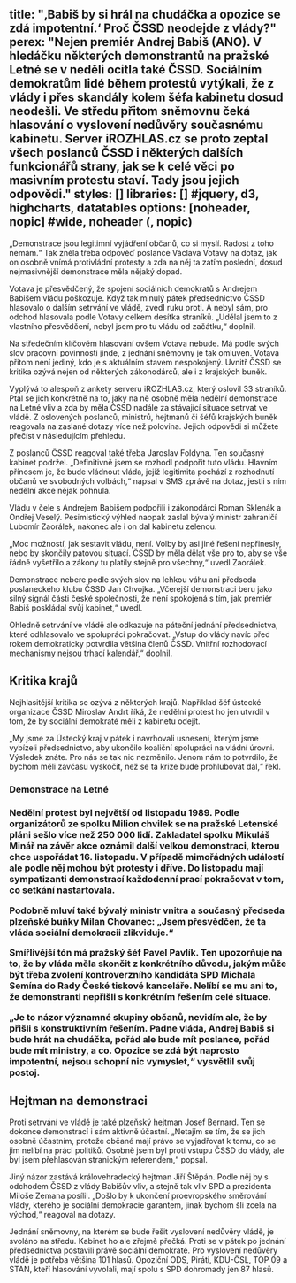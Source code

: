 title: "‚Babiš by si hrál na chudáčka a opozice se zdá impotentní.‘ Proč ČSSD neodejde z vlády?"
perex: "Nejen premiér Andrej Babiš (ANO). V hledáčku některých demonstrantů na pražské Letné se v neděli ocitla také ČSSD. Sociálním demokratům lidé během protestů vytýkali, že z vlády i přes skandály kolem šéfa kabinetu dosud neodešli. Ve středu přitom sněmovnu čeká hlasování o vyslovení nedůvěry současnému kabinetu. Server iROZHLAS.cz se proto zeptal všech poslanců ČSSD i některých dalších funkcionářů strany, jak se k celé věci po masivním protestu staví. Tady jsou jejich odpovědi."
styles: []
libraries: [] #jquery, d3, highcharts, datatables
options: [noheader, nopic] #wide, noheader (, nopic)
---
„Demonstrace jsou legitimní vyjádření občanů, co si myslí. Radost z toho nemám.“ Tak zněla třeba odpověď poslance Václava Votavy na dotaz, jak on osobně vnímá protivládní protesty a zda na něj ta zatím poslední, dosud nejmasivnější demonstrace měla nějaký dopad.

Votava je přesvědčený, že spojení sociálních demokratů s Andrejem Babišem vládu poškozuje. Když tak minulý pátek předsednictvo ČSSD hlasovalo o dalším setrvání ve vládě, zvedl ruku proti. A nebyl sám, pro odchod hlasovala podle Votavy celkem desítka straníků. „Udělal jsem to z vlastního přesvědčení, nebyl jsem pro tu vládu od začátku,“ doplnil.

Na středečním klíčovém hlasování ovšem Votava nebude. Má podle svých slov pracovní povinnosti jinde, z jednání sněmovny je tak omluven. Votava přitom není jediný, kdo je s aktuálním stavem nespokojený. Uvnitř ČSSD se kritika ozývá nejen od některých zákonodárců, ale i z krajských buněk.

Vyplývá to alespoň z ankety serveru iROZHLAS.cz, který oslovil 33 straníků. Ptal se jich konkrétně na to, jaký na ně osobně měla nedělní demonstrace na Letné vliv a zda by měla ČSSD nadále za stávající situace setrvat ve vládě. Z oslovených poslanců, ministrů, hejtmanů či šéfů krajských buněk reagovala na zaslané dotazy více než polovina. Jejich odpovědi si můžete přečíst v následujícím přehledu.

<wide>
  <div id="anketa-wrapper"></div>
</wide>

Z poslanců ČSSD reagoval také třeba Jaroslav Foldyna. Ten současný kabinet podržel. „Definitivně jsem se rozhodl podpořit tuto vládu. Hlavním přínosem je, že bude vládnout vláda, jejíž legitimita pochází z rozhodnutí občanů ve svobodných volbách,“ napsal v SMS zprávě na dotaz, jestli s ním nedělní akce nějak pohnula.

Vládu v čele s Andrejem Babišem podpořili i zákonodárci Roman Sklenák a Ondřej Veselý. Pesimistický výhled naopak zaslal bývalý ministr zahraničí Lubomír Zaorálek, nakonec ale i on dal kabinetu zelenou.

„Moc možností, jak sestavit vládu, není. Volby by asi jiné řešení nepřinesly, nebo by skončily patovou situací. ČSSD by měla dělat vše pro to, aby se vše řádně vyšetřilo a zákony tu platily stejně pro všechny,“ uvedl Zaorálek.

Demonstrace nebere podle svých slov na lehkou váhu ani předseda poslaneckého klubu ČSSD Jan Chvojka. „Včerejší demonstraci beru jako silný signál části české společnosti, že není spokojená s tím, jak premiér Babiš poskládal svůj kabinet,“ uvedl.

Ohledně setrvání ve vládě ale odkazuje na páteční jednání předsednictva, které odhlasovalo ve spolupráci pokračovat. „Vstup do vlády navíc před rokem demokraticky potvrdila většina členů ČSSD. Vnitřní rozhodovací mechanismy nejsou trhací kalendář,“ doplnil.

<h2>Kritika krajů</h2>

Nejhlasitější kritika se ozývá z některých krajů. Například šéf ústecké organizace ČSSD Miroslav Andrt říká, že nedělní protest ho jen utvrdil v tom, že by sociální demokraté měli z kabinetu odejít.

„My jsme za Ústecký kraj v pátek i navrhovali usnesení, kterým jsme vybízeli předsednictvo, aby ukončilo koaliční spolupráci na vládní úrovni. Výsledek znáte. Pro nás se tak nic nezměnilo. Jenom nám to potvrdilo, že bychom měli zavčasu vyskočit, než se ta krize bude prohlubovat dál,“ řekl.

<left>
<h3>Demonstrace na Letné<h3>
Nedělní protest byl největší od listopadu 1989. Podle organizátorů ze spolku Milion chvilek se na pražské Letenské pláni sešlo více než 250 000 lidí. Zakladatel spolku Mikuláš Minář na závěr akce oznámil další velkou demonstraci, kterou chce uspořádat 16. listopadu. V případě mimořádných událostí ale podle něj mohou být protesty i dříve. Do listopadu mají sympatizanti demonstrací každodenní prací pokračovat v tom, co setkání nastartovala.
</left>

Podobně mluví také bývalý ministr vnitra a současný předseda plzeňské buňky Milan Chovanec: „Jsem přesvědčen, že ta vláda sociální demokracii zlikviduje.“

Smířlivější tón má pražský šéf Pavel Pavlík. Ten upozorňuje na to, že by vláda měla skončit z konkrétního důvodu, jakým může být třeba zvolení kontroverzního kandidáta SPD Michala Semína do Rady České tiskové kanceláře. Nelíbí se mu ani to, že demonstranti nepřišli s konkrétním řešením celé situace.

„Je to názor významné skupiny občanů, nevidím ale, že by přišli s konstruktivním řešením. Padne vláda, Andrej Babiš si bude hrát na chudáčka, pořád ale bude mít poslance, pořád bude mít ministry, a co. Opozice se zdá být naprosto impotentní, nejsou schopní nic vymyslet,“ vysvětlil svůj postoj.

<h2>Hejtman na demonstraci</h2>

Proti setrvání ve vládě je také plzeňský hejtman Josef Bernard. Ten se dokonce demonstrací i sám aktivně účastní. „Netajím se tím, že se jich osobně účastním, protože občané mají právo se vyjadřovat k tomu, co se jim nelíbí na práci politiků. Osobně jsem byl proti vstupu ČSSD do vlády, ale byl jsem přehlasován stranickým referendem,“ popsal.

Jiný názor zastává královehradecký hejtman Jiří Štěpán. Podle něj by s odchodem ČSSD z vlády Babišův vliv, a stejně tak vliv SPD a prezidenta Miloše Zemana posílil. „Došlo by k ukončení proevropského směrování vlády, kterého je sociální demokracie garantem, jinak bychom šli zcela na východ,“ reagoval na dotazy.

Jednání sněmovny, na kterém se bude řešit vyslovení nedůvěry vládě, je svoláno na středu. Kabinet ho ale zřejmě přečká. Proti se v pátek po jednání předsednictva postavili právě sociální demokraté. Pro vyslovení nedůvěry vládě je potřeba většina 101 hlasů. Opoziční ODS, Piráti, KDU-ČSL, TOP 09 a STAN, kteří hlasování vyvolali, mají spolu s SPD dohromady jen 87 hlasů.
